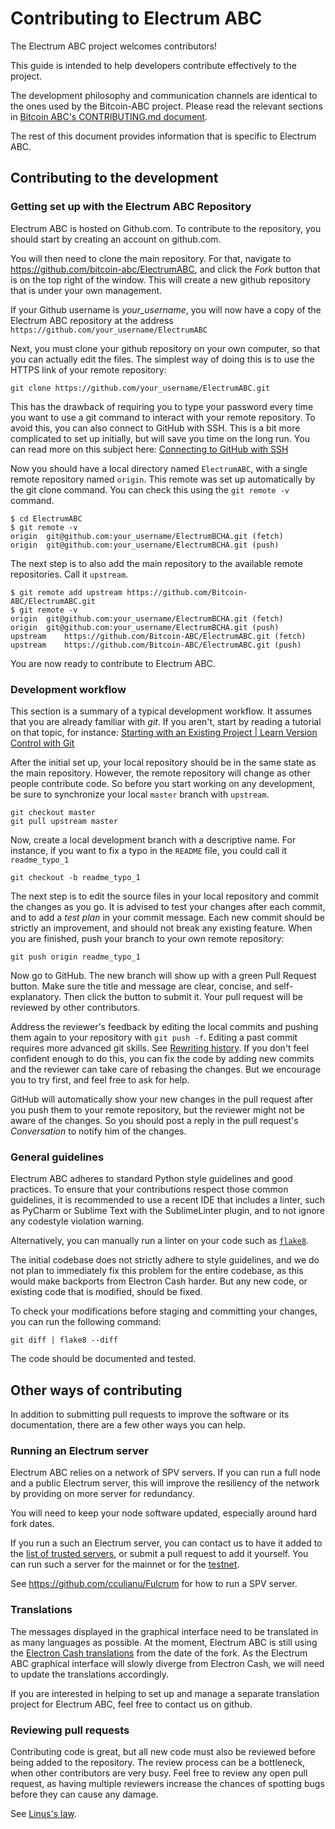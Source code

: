 # Contributing to Electrum ABC

The Electrum ABC project welcomes contributors!

This guide is intended to help developers contribute effectively to the project.

The development philosophy and communication channels are identical to the ones
used by the Bitcoin-ABC project. Please read the relevant sections in
[Bitcoin ABC's CONTRIBUTING.md document](https://github.com/Bitcoin-ABC/bitcoin-abc/blob/master/CONTRIBUTING.md).

The rest of this document provides information that is specific to
Electrum ABC.

## Contributing to the development

### Getting set up with the Electrum ABC Repository

Electrum ABC is hosted on Github.com. To contribute to the repository,
you should start by creating an account on github.com.

You will then need to clone the main repository. For that, navigate to
https://github.com/bitcoin-abc/ElectrumABC, and click the *Fork* button
that is on the top right of the window. This will create a new github
repository that is under your own management.

If your Github username is *your_username*, you will now have a copy of
the Electrum ABC repository at the address
`https://github.com/your_username/ElectrumABC`

Next, you must clone your github repository on your own computer,
so that you can actually edit the files. The simplest way
of doing this is to use the HTTPS link of your remote repository:

```shell
git clone https://github.com/your_username/ElectrumABC.git
```

This has the drawback of requiring you to type your password every time
you want to use a git command to interact with your remote repository.
To avoid this, you can also connect to GitHub with SSH. This is a bit more
complicated to set up initially, but will save you time on the long run.
You can read more on this subject here:
[Connecting to GitHub with SSH](https://docs.github.com/en/free-pro-team@latest/github/authenticating-to-github/connecting-to-github-with-ssh)

Now you should have a local directory named `ElectrumABC`, with a single
remote repository named `origin`. This remote was set up automatically by
the git clone command. You can check this using the `git remote -v` command.

```shell
$ cd ElectrumABC
$ git remote -v
origin	git@github.com:your_username/ElectrumBCHA.git (fetch)
origin	git@github.com:your_username/ElectrumBCHA.git (push)
```

The next step is to also add the main repository to the available
remote repositories. Call it `upstream`.

```shell
$ git remote add upstream https://github.com/Bitcoin-ABC/ElectrumABC.git
$ git remote -v
origin	git@github.com:your_username/ElectrumBCHA.git (fetch)
origin	git@github.com:your_username/ElectrumBCHA.git (push)
upstream	https://github.com/Bitcoin-ABC/ElectrumABC.git (fetch)
upstream	https://github.com/Bitcoin-ABC/ElectrumABC.git (push)
```

You are now ready to contribute to Electrum ABC.

### Development workflow

This section is a summary of a typical development workflow. It assumes that
you are already familiar with *git*. If you aren't, start by reading a tutorial
on that topic, for instance:
[Starting with an Existing Project | Learn Version Control with Git](https://www.git-tower.com/learn/git/ebook/en/command-line/basics/working-on-your-project/#start)

After the initial set up, your local repository should be in the same
state as the main repository. However, the remote repository will change
as other people contribute code. So before you start working on any
development, be sure to synchronize your local `master` branch with `upstream`.

```shell
git checkout master
git pull upstream master
```

Now, create a local development branch with a descriptive name. For instance,
if you want to fix a typo in the `README` file, you could call it
`readme_typo_1`

```shell
git checkout -b readme_typo_1
```

The next step is to edit the source files in your local repository and
commit the changes as you go. It is advised to test your changes after
each commit, and to add a *test plan* in your commit message.
Each new commit should be strictly an improvement, and should not break
any existing feature. When you are finished, push your
branch to your own remote repository:

```shell
git push origin readme_typo_1
```

Now go to GitHub. The new branch will show up with a green Pull Request button.
Make sure the title and message are clear, concise, and self-explanatory.
Then click the button to submit it. Your pull request will be reviewed by
other contributors.

Address the reviewer's feedback by editing the local commits and pushing them
again to your repository with `git push -f`. Editing a past commit requires
more advanced git skills. See
[Rewriting history](https://www.atlassian.com/git/tutorials/rewriting-history/git-rebase).
If you don't feel confident enough to do this, you can fix the code by adding new
commits and the reviewer can take care of rebasing the changes.
But we encourage you to try first, and feel free to ask for help.

GitHub will automatically show your new changes in the pull request after you push
them to your remote repository, but the reviewer might not be aware of the changes.
So you should post a reply in the pull request's *Conversation* to notify him of
the changes.

### General guidelines

Electrum ABC adheres to standard Python style guidelines and good practices.
To ensure that your contributions respect those common guidelines, it is
recommended to use a recent IDE that includes a linter, such as PyCharm
or Sublime Text with the SublimeLinter plugin, and to not ignore any
codestyle violation warning.

Alternatively, you can manually run a linter on your code such as
[`flake8`](https://pypi.org/project/flake8/).

The initial codebase does not strictly adhere to style guidelines, and we do
not plan to immediately fix this problem for the entire codebase, as this would
make backports from Electron Cash harder. But any new code, or existing code
that is modified, should be fixed.

To check your modifications before staging and committing your changes, you can
run the following command:

```shell
git diff | flake8 --diff
```

The code should be documented and tested.

## Other ways of contributing

In addition to submitting pull requests to improve the software or its documentation,
there are a few other ways you can help.

### Running an Electrum server

Electrum ABC relies on a network of SPV servers. If you can run a full node and
a public Electrum server, this will improve the resiliency of the network by
providing on more server for redundancy.

You will need to keep your node software updated, especially around hard fork dates.

If you run a such an Electrum server, you can contact us to have it added
to the [list of trusted servers](./electroncash/servers.json), or submit
a pull request to add it yourself. You can run such a server for the mainnet
or for the [testnet](./electroncash/servers.json).

See https://github.com/cculianu/Fulcrum for how to run a SPV server.

### Translations

The messages displayed in the graphical interface need to be translated in
as many languages as possible. At the moment, Electrum ABC is still using the
[Electron Cash translations](https://crowdin.com/project/electron-cash) from
the date of the fork. As the Electrum ABC graphical interface will slowly
diverge from Electron Cash, we will need to update the translations
accordingly.

If you are interested in helping to set up and manage a separate translation
project for Electrum ABC, feel free to contact us on github.

### Reviewing pull requests

Contributing code is great, but all new code must also be reviewed before being
added to the repository. The review process can be a bottleneck, when other
contributors are very busy. Feel free to review any open pull request, as
having multiple reviewers increase the chances of spotting bugs before they
can cause any damage.

See [Linus's law](https://en.wikipedia.org/wiki/Linus%27s_law).
